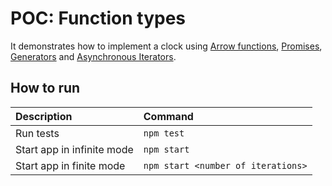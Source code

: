 # POC: Function types

It demonstrates how to implement a clock using [Arrow functions](https://developer.mozilla.org/en-US/docs/Web/JavaScript/Reference/Functions/Arrow_functions), [Promises](https://developer.mozilla.org/en-US/docs/Web/JavaScript/Reference/Global_Objects/Promise), [Generators](https://developer.mozilla.org/en-US/docs/Web/JavaScript/Reference/Global_Objects/Generator) and [Asynchronous Iterators](https://github.com/tc39/proposal-async-iteration).

## How to run

| Description | Command |
| :--- | :--- |
| Run tests | `npm test` |
| Start app in infinite mode | `npm start` |
| Start app in finite mode | `npm start <number of iterations>` |